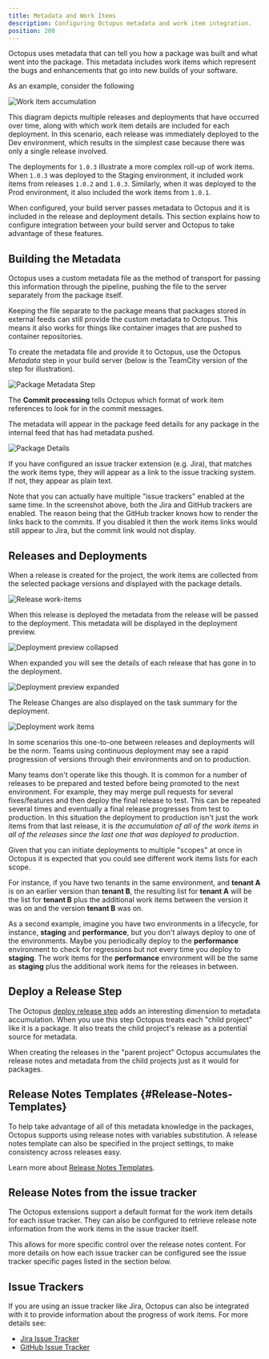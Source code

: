 ```yaml
---
title: Metadata and Work Items
description: Configuring Octopus metadata and work item integration.
position: 200
---
```


Octopus uses metadata that can tell you how a package was built and what went into the package. This metadata includes work items which represent the bugs and enhancements that go into new builds of your software.

As an example, consider the following

![Work item accumulation](accumulation.png)

This diagram depicts multiple releases and deployments that have occurred over time, along with which work item details are included for each deployment. In this scenario, each release was immediately deployed to the Dev environment, which results in the simplest case because there was only a single release involved.

The deployments for `1.0.3` illustrate a more complex roll-up of work items. When `1.0.3` was deployed to the Staging environment, it included work items from releases `1.0.2` and `1.0.3`. Similarly, when it was deployed to the Prod environment, it also included the work items from `1.0.1`.

When configured, your build server passes metadata to Octopus and it is included in the release and deployment details. This section explains how to configure integration between your build server and Octopus to take advantage of these features.

## Building the Metadata

Octopus uses a custom metadata file as the method of transport for passing this information through the pipeline, pushing the file to the server separately from the package itself.

Keeping the file separate to the package means that packages stored in external feeds can still provide the custom metadata to Octopus. This means it also works for things like container images that are pushed to container repositories.

To create the metadata file and provide it to Octopus, use the Octopus _Metadata_ step in your build server (below is the TeamCity version of the step for illustration).

![Package Metadata Step](metadata-step.png)

The **Commit processing** tells Octopus which format of work item references to look for in the commit messages.

The metadata will appear in the package feed details for any package in the internal feed that has had metadata pushed.

![Package Details](package-detail.png)

If you have configured an issue tracker extension (e.g. Jira), that matches the work items type, they will appear as a link to the issue tracking system. If not, they appear as plain text.

Note that you can actually have multiple "issue trackers" enabled at the same time. In the screenshot above, both the Jira and GitHub trackers are enabled. The reason being that the GitHub tracker knows how to render the links back to the commits. If you disabled it then the work items links would still appear to Jira, but the commit link would not display.

## Releases and Deployments

When a release is created for the project, the work items are collected from the selected package versions and displayed with the package details.

![Release work-items](release-work-items.png)

When this release is deployed the metadata from the release will be passed to the deployment. This metadata will be displayed in the deployment preview.

![Deployment preview collapsed](deploy-preview-work-items.png)

When expanded you will see the details of each release that has gone in to the deployment.

![Deployment preview expanded](deploy-preview-expanded.png)

The Release Changes are also displayed on the task summary for the deployment.

![Deployment work items](deploy-work-items.png)

In some scenarios this one-to-one between releases and deployments will be the norm. Teams using continuous deployment may see a rapid progression of versions through their environments and on to production.

Many teams don't operate like this though. It is common for a number of releases to be prepared and tested before being promoted to the next environment. For example, they may merge pull requests for several fixes/features and then deploy the final release to test. This can be repeated several times and eventually a final release progresses from test to production. In this situation the deployment to production isn't just the work items from that last release, it is _the accumulation of all of the work items in all of the releases since the last one that was deployed to production_.

Given that you can initiate deployments to multiple "scopes" at once in Octopus it is expected that you could see different work items lists for each scope.

For instance, if you have two tenants in the same environment, and **tenant A** is on an earlier version than **tenant B**, the resulting list for **tenant A** will be the list for **tenant B** plus the additional work items between the version it was on and the version **tenant B** was on.

As a second example, imagine you have two environments in a lifecycle, for instance, **staging** and **performance**, but you don't always deploy to one of the environments. Maybe you periodically deploy to the **performance** environment to check for regressions but not every time you deploy to **staging**. The work items for the **performance** environment will be the same as **staging** plus the additional work items for the releases in between.

## Deploy a Release Step

The Octopus [deploy release step](https://g.octopushq.com/DeployReleaseStep) adds an interesting dimension to metadata accumulation. When you use this step Octopus treats each "child project" like it is a package. It also treats the child project's release as a potential source for metadata.

When creating the releases in the "parent project" Octopus accumulates the release notes and metadata from the child projects just as it would for packages.

## Release Notes Templates {#Release-Notes-Templates}

To help take advantage of all of this metadata knowledge in the packages, Octopus supports using release notes with variables substitution. A release notes template can also be specified in the project settings, to make consistency across releases easy.

Learn more about [Release Notes Templates](release-notes-templates.md).

## Release Notes from the issue tracker

The Octopus extensions support a default format for the work item details for each issue tracker. They can also be configured to retrieve release note information from the work items in the issue tracker itself.

This allows for more specific control over the release notes content. For more details on how each issue tracker can be configured see the issue tracker specific pages listed in the section below.

## Issue Trackers

If you are using an issue tracker like Jira, Octopus can also be integrated with it to provide information about the progress of work items. For more details see:

- [Jira Issue Tracker](jira.md)
- [GitHub Issue Tracker](github.md)
